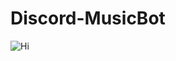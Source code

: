 # Discord-MusicBot
![Hi](https://github.com/imChristianBruh/Discord-MusicBot//master/assests/logo.gif)
